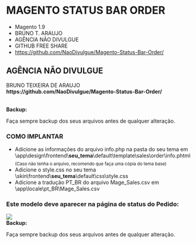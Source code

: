  <h1>MAGENTO STATUS BAR ORDER</h1>

 * Magento 1.9
 * BRUNO T. ARAUJO
 * AGÊNCIA NÃO DIVULGUE
 * GITHUB FREE SHARE
 * https://github.com/NaoDivulgue/Magento-Status-Bar-Order/
 
<h2>AGÊNCIA NÃO DIVULGUE</h2>
BRUNO TEIXEIRA DE ARAUJO<br/>
<b>https://github.com/NaoDivulgue/Magento-Status-Bar-Order/</b>
<br/>
<br/>

<b>Backup:</b>
<p>Faça sempre backup dos seus arquivos antes de qualquer alteração.</p>

<h3>COMO IMPLANTAR</h3>
<ul>
	<li>Adicione as informações do arquivo info.php na pasta do seu tema em \app\design\frontend\<b>seu_tema</b>\default\template\sales\order\info.phtml <br/><sub>(Caso não tenha o arquivo, recomendo que faça uma cópia do tema base)</sub></li>
	<li>Adicione o style.css no seu tema \skin\frontend\<b>seu_tema</b>\default\css\style.css</li>
	<li>Adicione a tradução PT_BR do arquivo Mage_Sales.csv em \app\locale\pt_BR\Mage_Sales.csv</li> 
</ul>
<h3>Este modelo deve aparecer na página de status do Pedido:</h3>
<img src="https://raw.githubusercontent.com/NaoDivulgue/Magento-Status-Bar-Order/master/pedido.png">

<br/>
<b>Backup:</b>
<p>Faça sempre backup dos seus arquivos antes de qualquer alteração.</p>

